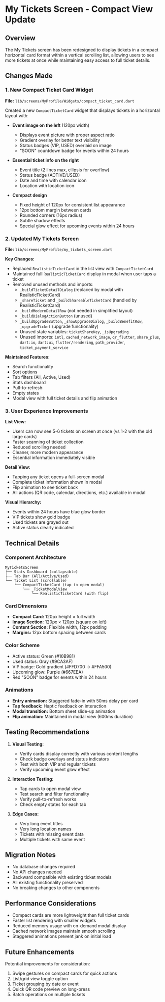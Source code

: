 # My Tickets Screen - Compact View Update

## Overview
The My Tickets screen has been redesigned to display tickets in a compact horizontal card format within a vertical scrolling list, allowing users to see more tickets at once while maintaining easy access to full ticket details.

## Changes Made

### 1. New Compact Ticket Card Widget
**File:** `lib/screens/MyProfile/Widgets/compact_ticket_card.dart`

Created a new `CompactTicketCard` widget that displays tickets in a horizontal layout with:
- **Event image on the left** (120px width)
  - Displays event picture with proper aspect ratio
  - Gradient overlay for better text visibility
  - Status badges (VIP, USED) overlaid on image
  - "SOON" countdown badge for events within 24 hours
  
- **Essential ticket info on the right**
  - Event title (2 lines max, ellipsis for overflow)
  - Status badge (ACTIVE/USED)
  - Date and time with calendar icon
  - Location with location icon
  
- **Compact design**
  - Fixed height of 120px for consistent list appearance
  - 12px bottom margin between cards
  - Rounded corners (16px radius)
  - Subtle shadow effects
  - Special glow effect for upcoming events within 24 hours

### 2. Updated My Tickets Screen
**File:** `lib/screens/MyProfile/my_tickets_screen.dart`

**Key Changes:**
- Replaced `RealisticTicketCard` in the list view with `CompactTicketCard`
- Maintained full `RealisticTicketCard` display in modal when user taps a ticket
- Removed unused methods and imports:
  - `_buildTicketDetailDialog` (replaced by modal with RealisticTicketCard)
  - `_shareTicket` and `_buildShareableTicketCard` (handled by RealisticTicketCard)
  - `_buildModernDetailRow` (not needed in simplified layout)
  - `_buildDialogActionButton` (unused)
  - `_buildUpgradeButton`, `_showUpgradeDialog`, `_buildBenefitRow`, `_upgradeTicket` (upgrade functionality)
  - Unused state variables: `ticketShareKey`, `_isUpgrading`
  - Unused imports: `intl`, `cached_network_image`, `qr_flutter`, `share_plus`, `dart:io`, `dart:ui`, `flutter/rendering`, `path_provider`, `ticket_payment_service`

**Maintained Features:**
- Search functionality
- Sort options
- Tab filters (All, Active, Used)
- Stats dashboard
- Pull-to-refresh
- Empty states
- Modal view with full ticket details and flip animation

### 3. User Experience Improvements

**List View:**
- Users can now see 5-6 tickets on screen at once (vs 1-2 with the old large cards)
- Faster scanning of ticket collection
- Reduced scrolling needed
- Cleaner, more modern appearance
- Essential information immediately visible

**Detail View:**
- Tapping any ticket opens a full-screen modal
- Complete ticket information shown in modal
- Flip animation to see ticket back
- All actions (QR code, calendar, directions, etc.) available in modal

**Visual Hierarchy:**
- Events within 24 hours have blue glow border
- VIP tickets show gold badge
- Used tickets are grayed out
- Active status clearly indicated

## Technical Details

### Component Architecture
```
MyTicketsScreen
├── Stats Dashboard (collapsible)
├── Tab Bar (All/Active/Used)
└── Ticket List (scrollable)
    └── CompactTicketCard (tap to open modal)
        └── _TicketModalView
            └── RealisticTicketCard (with flip)
```

### Card Dimensions
- **Compact Card:** 120px height × full width
- **Image Section:** 120px × 120px (square on left)
- **Content Section:** Flexible width, 12px padding
- **Margins:** 12px bottom spacing between cards

### Color Scheme
- Active status: Green (#10B981)
- Used status: Gray (#9CA3AF)
- VIP badge: Gold gradient (#FFD700 → #FFA500)
- Upcoming glow: Purple (#667EEA)
- Red "SOON" badge for events within 24 hours

### Animations
- **Entry animation:** Staggered fade-in with 50ms delay per card
- **Tap feedback:** Haptic feedback on interaction
- **Modal transition:** Bottom sheet slide-up animation
- **Flip animation:** Maintained in modal view (600ms duration)

## Testing Recommendations

1. **Visual Testing:**
   - Verify cards display correctly with various content lengths
   - Check badge overlays and status indicators
   - Test with both VIP and regular tickets
   - Verify upcoming event glow effect

2. **Interaction Testing:**
   - Tap cards to open modal view
   - Test search and filter functionality
   - Verify pull-to-refresh works
   - Check empty states for each tab

3. **Edge Cases:**
   - Very long event titles
   - Very long location names
   - Tickets with missing event data
   - Multiple tickets with same event

## Migration Notes

- No database changes required
- No API changes needed
- Backward compatible with existing ticket models
- All existing functionality preserved
- No breaking changes to other components

## Performance Considerations

- Compact cards are more lightweight than full ticket cards
- Faster list rendering with smaller widgets
- Reduced memory usage with on-demand modal display
- Cached network images maintain smooth scrolling
- Staggered animations prevent jank on initial load

## Future Enhancements

Potential improvements for consideration:
1. Swipe gestures on compact cards for quick actions
2. List/grid view toggle option
3. Ticket grouping by date or event
4. Quick QR code preview on long-press
5. Batch operations on multiple tickets

